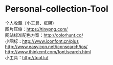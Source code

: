 # Personal-collection-Tool
个人收藏（小工具、框架）<br/>
图片压缩：https://tinypng.com/<br/>
网站标准配色方案：http://colorhunt.co/<br/>
小图标：http://www.iconfont.cn/plus<br/>
http://www.easyicon.net/iconsearch/ios/<br/>
http://www.thinkcmf.com/font/search.html<br/>
小工具：http://tool.lu/<br/>
